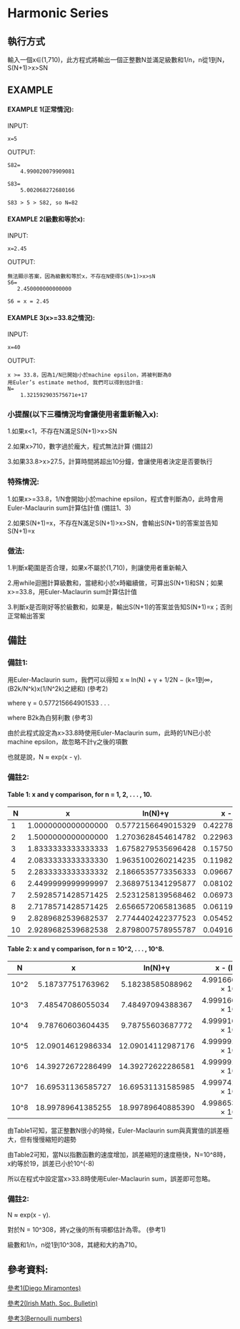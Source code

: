 # Harmonic Series

## 執行方式

輸入一個x∈(1,710)，此方程式將輸出一個正整數N並滿足級數和1/n，n從1到N，S(N+1)>x>SN

## EXAMPLE

#### EXAMPLE 1(正常情況):

INPUT:

    x=5
   
OUTPUT:

    S82=
        4.990020079909081

    S83=
        5.002068272680166

    S83 > 5 > S82, so N=82

#### EXAMPLE 2(級數和等於x):

INPUT:

    x=2.45

OUTPUT:

    無法顯示答案，因為級數和等於x，不存在N使得S(N+1)>x>sN
    S6= 
       2.450000000000000

    S6 = x = 2.45
    
#### EXAMPLE 3(x>=33.8之情況):

INPUT:

    x=40
    
OUTPUT:

    x >= 33.8，因為1/N已開始小於machine epsilon，將被判斷為0
    用Euler’s estimate method, 我們可以得到估計值:
    N=
        1.321592903575671e+17

### 小提醒(以下三種情況均會讓使用者重新輸入x):

1.如果x<1，不存在N滿足S(N+1)>x>SN

2.如果x>710，數字過於龐大，程式無法計算 (備註2)

3.如果33.8>x>27.5，計算時間將超出10分鐘，會讓使用者決定是否要執行

### 特殊情況:

1.如果x>=33.8，1/N會開始小於machine epsilon，程式會判斷為0，此時會用Euler-Maclaurin sum計算估計值 (備註1、3)

2.如果S(N+1)=x，不存在N滿足S(N+1)>x>SN，會輸出S(N+1)的答案並告知S(N+1)=x

### 做法:

1.判斷x範圍是否合理，如果x不屬於(1,710)，則讓使用者重新輸入

2.用while迴圈計算級數和，當總和小於x時繼續做，可算出S(N+1)和SN；如果x>=33.8，用Euler-Maclaurin sum計算估計值

3.判斷x是否剛好等於級數和，如果是，輸出S(N+1)的答案並告知S(N+1)=x；否則正常輸出答案

## 備註

### 備註1:

用Euler-Maclaurin sum，我們可以得知 x ≈ ln(N) + γ + 1/2N − (k=1到∞，(B2k/N^k)x(1/N^2k)之總和) (參考2)

where γ = 0.577215664901533 . . . 

where B2k為白努利數 (參考3)

由於此程式設定為x>33.8時使用Euler-Maclaurin sum，此時的1/N已小於machine epsilon，故忽略不計γ之後的項數 

也就是說，N ≈ exp(x - γ).

### 備註2:

#### Table 1: x and γ comparison, for n = 1, 2, . . . , 10.

| N        | x                  | ln(N)+γ            | x - (ln(N)+γ)      |
| -------- |:------------------:|:------------------:|:------------------:|
| 1       | 1.0000000000000000 | 0.5772156649015329 | 0.4227843350984671 |
| 2       | 1.5000000000000000 | 1.2703628454614782 | 0.2296371545385218 |
| 3       | 1.8333333333333333 | 1.6758279535696428 | 0.1575053797636905 |
| 4       | 2.0833333333333330 | 1.9635100260214235 | 0.1198233073119095 |
| 5       | 2.2833333333333332 | 2.1866535773356333 | 0.0966797559977000 |
| 6       | 2.4499999999999997 | 2.3689751341295877 | 0.0810248658704120 |
| 7       | 2.5928571428571425 | 2.5231258139568462 | 0.0697313289002963 |
| 8       | 2.7178571428571425 | 2.6566572065813685 | 0.0611999362757740 |
| 9       | 2.8289682539682537 | 2.7744402422377523 | 0.0545280117305014 |
| 10      | 2.9289682539682538 | 2.8798007578955787 | 0.0491674960726751 |

#### Table 2: x and γ comparison, for n = 10^2, . . . , 10^8.

| N        | x                  | ln(N)+γ            | x - (ln(N)+γ)      |
| -------- |:------------------:|:------------------:|:------------------:|
| 10^2    | 5.18737751763962 | 5.18238585088962 | 4.99166674999607 × 10^(−3) |
| 10^3    | 7.48547086055034 | 7.48497094388367 | 4.99916666673705 × 10^(−4) |
| 10^4    | 9.78760603604435 | 9.78755603687772 | 4.99991666309541 × 10^(−5) |
| 10^5    | 12.09014612986334 | 12.09014112987176 | 4.99999157277387 × 10^(−6) |
| 10^6    | 14.39272672286499 | 14.39272622286581 | 4.99999181613475 × 10^(−7) |
| 10^7    | 16.69531136585727 | 16.69531131585985 | 4.99974177614604 × 10^(−8) |
| 10^8    | 18.99789641385255 | 18.99789640885390 | 4.99865393521759 × 10^(−9) |

由Table1可知，當正整數N很小的時候，Euler-Maclaurin sum與真實值的誤差極大，但有慢慢縮短的趨勢

由Table2可知，當N以指數函數的速度增加，誤差縮短的速度極快，N=10^8時，x約等於19，誤差已小於10^(-8)

所以在程式中設定當x>33.8時使用Euler-Maclaurin sum，誤差即可忽略。

### 備註2:

N ≈ exp(x - γ).

對於N = 10^308，將γ之後的所有項都估計為零。 (參考1)

級數和1/n，n從1到10^308，其總和大約為710。

## 參考資料:

[參考1(Diego Miramontes)](https://www.researchgate.net/publication/344293598_An_alternative_strategy_for_harmonic_numbers_calculation_and_a_numerical_growth_rate)

[參考2(Irish Math. Soc. Bulletin)](https://core.ac.uk/download/pdf/297018835.pdf)

[參考3(Bernoulli numbers)](https://zh.wikipedia.org/wiki/%E4%BC%AF%E5%8A%AA%E5%88%A9%E6%95%B0)
